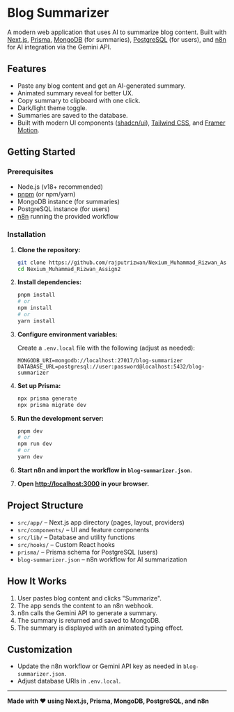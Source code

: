 # Blog Summarizer

A modern web application that uses AI to summarize blog content. Built with [Next.js](https://nextjs.org/), [Prisma](https://www.prisma.io/), [MongoDB](https://www.mongodb.com/) (for summaries), [PostgreSQL](https://www.postgresql.org/) (for users), and [n8n](https://n8n.io/) for AI integration via the Gemini API.

## Features

- Paste any blog content and get an AI-generated summary.
- Animated summary reveal for better UX.
- Copy summary to clipboard with one click.
- Dark/light theme toggle.
- Summaries are saved to the database.
- Built with modern UI components ([shadcn/ui](https://ui.shadcn.com/)), [Tailwind CSS](https://tailwindcss.com/), and [Framer Motion](https://www.framer.com/motion/).

## Getting Started

### Prerequisites

- Node.js (v18+ recommended)
- [pnpm](https://pnpm.io/) (or npm/yarn)
- MongoDB instance (for summaries)
- PostgreSQL instance (for users)
- [n8n](https://n8n.io/) running the provided workflow

### Installation

1. **Clone the repository:**

   ```sh
   git clone https://github.com/rajputrizwan/Nexium_Muhammad_Rizwan_Assign2.git
   cd Nexium_Muhammad_Rizwan_Assign2
   ```

2. **Install dependencies:**

   ```sh
   pnpm install
   # or
   npm install
   # or
   yarn install
   ```

3. **Configure environment variables:**

   Create a `.env.local` file with the following (adjust as needed):

   ```
   MONGODB_URI=mongodb://localhost:27017/blog-summarizer
   DATABASE_URL=postgresql://user:password@localhost:5432/blog-summarizer
   ```

4. **Set up Prisma:**

   ```sh
   npx prisma generate
   npx prisma migrate dev
   ```

5. **Run the development server:**

   ```sh
   pnpm dev
   # or
   npm run dev
   # or
   yarn dev
   ```

6. **Start n8n and import the workflow in `blog-summarizer.json`.**

7. **Open [http://localhost:3000](http://localhost:3000) in your browser.**

## Project Structure

- `src/app/` – Next.js app directory (pages, layout, providers)
- `src/components/` – UI and feature components
- `src/lib/` – Database and utility functions
- `src/hooks/` – Custom React hooks
- `prisma/` – Prisma schema for PostgreSQL (users)
- `blog-summarizer.json` – n8n workflow for AI summarization

## How It Works

1. User pastes blog content and clicks "Summarize".
2. The app sends the content to an n8n webhook.
3. n8n calls the Gemini API to generate a summary.
4. The summary is returned and saved to MongoDB.
5. The summary is displayed with an animated typing effect.

## Customization

- Update the n8n workflow or Gemini API key as needed in `blog-summarizer.json`.
- Adjust database URIs in `.env.local`.

---

**Made with ❤️ using Next.js, Prisma, MongoDB, PostgreSQL, and n8n**
